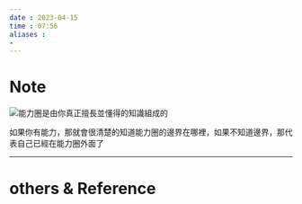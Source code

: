 ```yaml
---
date : 2023-04-15
time : 07:56
aliases :
- 
---
```

# Note
![能力圈是由你真正擅長並懂得的知識組成的](能力圈是由你真正擅長並懂得的知識組成的.md#^09nkub)

如果你有能力，那就會很清楚的知道能力圈的邊界在哪裡，如果不知道邊界，那代表自己已經在能力圈外面了

---
# others &  Reference

